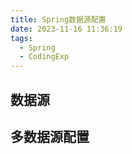 ```yaml
---
title: Spring数据源配置
date: 2023-11-16 11:36:19
tags:
  - Spring
  - CodingExp
---
```

## 数据源
## 多数据源配置
